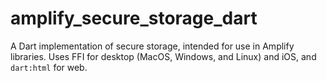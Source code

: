 # amplify_secure_storage_dart

A Dart implementation of secure storage, intended for use in Amplify libraries. Uses FFI for desktop (MacOS, Windows, and Linux) and iOS, and `dart:html` for web.
